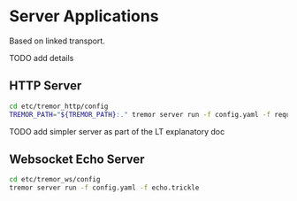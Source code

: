 # Server Applications

Based on linked transport.

TODO add details


## HTTP Server

```sh
cd etc/tremor_http/config
TREMOR_PATH="${TREMOR_PATH}:." tremor server run -f config.yaml -f request_processing.trickle -f internal_error_processing.trickle
```

TODO add simpler server as part of the LT explanatory doc


## Websocket Echo Server

```sh
cd etc/tremor_ws/config
tremor server run -f config.yaml -f echo.trickle
```
